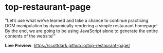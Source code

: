 # top-restaurant-page
"Let’s use what we’ve learned and take a chance to continue practicing DOM manipulation by dynamically rendering a simple restaurant homepage! By the end, we are going to be using JavaScript alone to generate the entire contents of the website!"

**Live Preview**: https://scottdark.github.io/top-restaurant-page/
